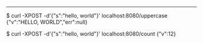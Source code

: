 

-------------------------

$ curl -XPOST -d'{"s":"hello, world"}' localhost:8080/uppercase
{"v":"HELLO, WORLD","err":null}

$ curl -XPOST -d'{"s":"hello, world"}' localhost:8080/count
{"v":12}


